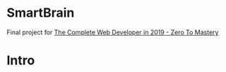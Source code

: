 # SmartBrain
Final project for [The Complete Web Developer in 2019 - Zero To Mastery](https://www.udemy.com/certificate/UC-3S6HBJWN/)

# Intro
